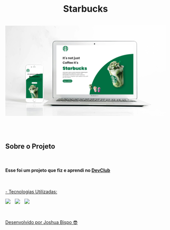 <h1 align="center">Starbucks</h1>
<br>
<div align="center">
  <img width="750px" src="https://github.com/joshuabispo/projeto-starbucks/blob/master/img/Mockup%20-%20Starbucks.png"/>
</div>
<br>
<br>
<br>
<h2>Sobre o Projeto</h2>
<br>
<h4>Esse foi um projeto que fiz e aprendi no <a href="https://rodolfomori.com.br/devclub">DevClub</h4>
<br>
<p>- Tecnologias Utilizadas:</p>
<img align="left" width="30px" src="https://cdn.jsdelivr.net/gh/devicons/devicon@latest/icons/html5/html5-original-wordmark.svg" />
<img align="left" width="30px" src="https://cdn.jsdelivr.net/gh/devicons/devicon@latest/icons/css3/css3-original-wordmark.svg" />
<img align="left" width="30px" src="https://cdn.jsdelivr.net/gh/devicons/devicon@latest/icons/javascript/javascript-original.svg" />
<br>
<br>      
<br>      
<p>Desenvolvido por Joshua Bispo 😎</p>
